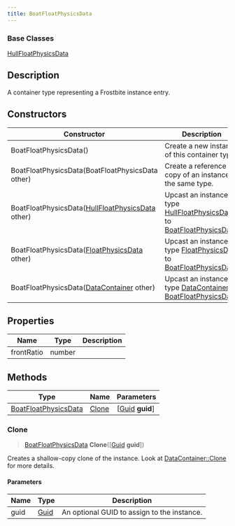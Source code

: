 ```yaml
---
title: BoatFloatPhysicsData
---
```

### Base Classes

[HullFloatPhysicsData](/vext/ref/fb/hullfloatphysicsdata/)

## Description

A container type representing a Frostbite instance entry.

## Constructors

| Constructor                                                                     | Description                                                                                                                     |
| ------------------------------------------------------------------------------- | ------------------------------------------------------------------------------------------------------------------------------- |
| BoatFloatPhysicsData()                                                          | Create a new instance of this container type.                                                                                   |
| BoatFloatPhysicsData(BoatFloatPhysicsData other)                                | Create a reference copy of an instance of the same type.                                                                        |
| BoatFloatPhysicsData([HullFloatPhysicsData](/vext/ref/fb/hullfloatphysicsdata/) other)        | Upcast an instance of type [HullFloatPhysicsData](/vext/ref/fb/hullfloatphysicsdata/) to [BoatFloatPhysicsData](/vext/ref/fb/boatfloatphysicsdata/).        |
| BoatFloatPhysicsData([FloatPhysicsData](/vext/ref/fb/floatphysicsdata/) other)                | Upcast an instance of type [FloatPhysicsData](/vext/ref/fb/floatphysicsdata/) to [BoatFloatPhysicsData](/vext/ref/fb/boatfloatphysicsdata/).                |
| BoatFloatPhysicsData([DataContainer](/vext/ref/shared/class/datacontainer) other) | Upcast an instance of type [DataContainer](/vext/ref/shared/class/datacontainer) to [BoatFloatPhysicsData](/vext/ref/fb/boatfloatphysicsdata/). |

## Properties

| Name       | Type   | Description |
| ---------- | ------ | ----------- |
| frontRatio | number |             |

## Methods

| Type                                         | Name            | Parameters                                     |
| -------------------------------------------- | --------------- | ---------------------------------------------- |
| [BoatFloatPhysicsData](/vext/ref/fb/boatfloatphysicsdata/) | [Clone](#clone) | \[[Guid](/vext/ref/shared/class/guid) **guid**\] |

### Clone

> [BoatFloatPhysicsData](/vext/ref/fb/boatfloatphysicsdata/) **Clone**(\[[Guid](/vext/ref/shared/class/guid) **guid**\])

Creates a shallow-copy clone of the instance. Look at [DataContainer::Clone](/vext/ref/shared/class/datacontainer#clone) for more details.

#### Parameters

| Name | Type         | Description                                 |
| ---- | ------------ | ------------------------------------------- |
| guid | [Guid](/vext/ref/shared/class/guid/) | An optional GUID to assign to the instance. |
